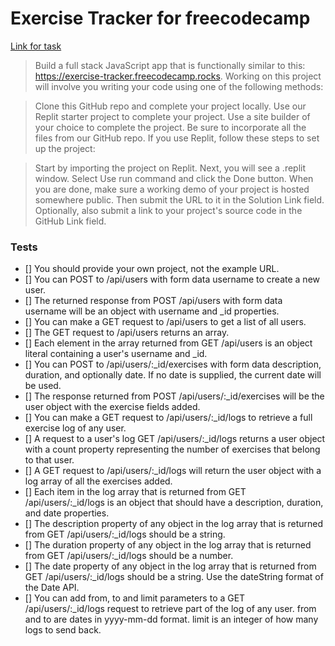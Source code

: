 # Exercise Tracker for freecodecamp
[Link for task](https://www.freecodecamp.org/learn/back-end-development-and-apis/back-end-development-and-apis-projects/exercise-tracker)
>Build a full stack JavaScript app that is functionally similar to this: https://exercise-tracker.freecodecamp.rocks. Working on this project will involve you writing your code using one of the following methods:

>Clone this GitHub repo and complete your project locally.
>Use our Replit starter project to complete your project.
>Use a site builder of your choice to complete the project. Be sure to incorporate all the files from our GitHub repo.
>If you use Replit, follow these steps to set up the project:

>Start by importing the project on Replit.
>Next, you will see a .replit window.
>Select Use run command and click the Done button.
>When you are done, make sure a working demo of your project is hosted somewhere public. Then submit the URL to it in the Solution Link field. Optionally, also submit a link to your project's source code in the GitHub Link field.

### Tests

- [] You should provide your own project, not the example URL.
- [] You can POST to /api/users with form data username to create a new user.
- [] The returned response from POST /api/users with form data username will be an object with username and _id properties.
- [] You can make a GET request to /api/users to get a list of all users.
- [] The GET request to /api/users returns an array.
- [] Each element in the array returned from GET /api/users is an object literal containing a user's username and _id.
- [] You can POST to /api/users/:_id/exercises with form data description, duration, and optionally date. If no date is supplied, the current date will be used.
- [] The response returned from POST /api/users/:_id/exercises will be the user object with the exercise fields added.
- [] You can make a GET request to /api/users/:_id/logs to retrieve a full exercise log of any user.
- [] A request to a user's log GET /api/users/:_id/logs returns a user object with a count property representing the number of exercises that belong to that user.
- [] A GET request to /api/users/:_id/logs will return the user object with a log array of all the exercises added.
- [] Each item in the log array that is returned from GET /api/users/:_id/logs is an object that should have a description, duration, and date properties.
- [] The description property of any object in the log array that is returned from GET /api/users/:_id/logs should be a string.
- [] The duration property of any object in the log array that is returned from GET /api/users/:_id/logs should be a number.
- [] The date property of any object in the log array that is returned from GET /api/users/:_id/logs should be a string. Use the dateString format of the Date API.
- [] You can add from, to and limit parameters to a GET /api/users/:_id/logs request to retrieve part of the log of any user. from and to are dates in yyyy-mm-dd format. limit is an integer of how many logs to send back.